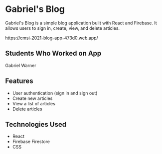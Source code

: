 # Gabriel's Blog

Gabriel's Blog is a simple blog application built with React and Firebase. It allows users to sign in, create, view, and delete articles.

https://cmsi-2021-blog-app-473d0.web.app/

## Students Who Worked on App
Gabriel Warner

## Features

- User authentication (sign in and sign out)
- Create new articles
- View a list of articles
- Delete articles

## Technologies Used

- React
- Firebase Firestore
- CSS